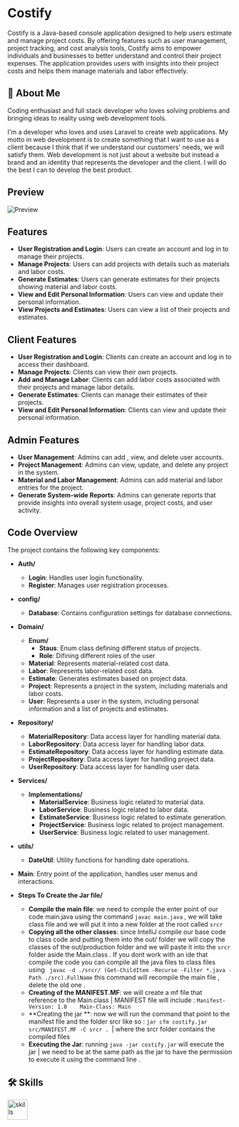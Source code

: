 # Costify

Costify is a Java-based console application designed to help users estimate and manage project costs. By offering features such as user management, project tracking, and cost analysis tools, Costify aims to empower individuals and businesses to better understand and control their project expenses. The application provides users with insights into their project costs and helps them manage materials and labor effectively.

## 🚀 About Me
Coding enthusiast and full stack developer who loves solving problems and bringing ideas to reality using web development tools.

I'm a developer who loves and uses Laravel to create web applications. My motto in web development is to create something that I want to use as a client because I think that if we understand our customers' needs, we will satisfy them. Web development is not just about a website but instead a brand and an identity that represents the developer and the client. I will do the best I can to develop the best product.

## Preview 
![Preview](https://i.ibb.co/jbcPtmj/Preview.png)

## Features

- **User Registration and Login**: Users can create an account and log in to manage their projects.
- **Manage Projects**: Users can add projects with details such as materials and labor costs.
- **Generate Estimates**: Users can generate estimates for their projects showing material and labor costs.
- **View and Edit Personal Information**: Users can view and update their personal information.
- **View Projects and Estimates**: Users can view a list of their projects and estimates.
  
## Client Features

- **User Registration and Login**: Clients can create an account and log in to access their dashboard.
- **Manage Projects**: Clients can  view their own projects.
- **Add and Manage Labor**: Clients can add labor costs associated with their projects and manage labor details.
- **Generate Estimates**: Clients can manage their estimates of their projects.
- **View and Edit Personal Information**: Clients can view and update their personal information.

## Admin Features

- **User Management**: Admins can add , view, and delete user accounts.
- **Project Management**: Admins can view, update, and delete any project in the system.
- **Material and Labor Management**: Admins can add  material and labor entries for the project.
- **Generate System-wide Reports**: Admins can generate reports that provide insights into overall system usage, project costs, and user activity.

## Code Overview

The project contains the following key components:

- **Auth/**
  - **Login**: Handles user login functionality.
  - **Register**: Manages user registration processes.

- **config/**
  - **Database**: Contains configuration settings for database connections.

- **Domain/**
  - **Enum/**
    - **Staus**: Enum class defining different status of projects.
    - **Role**: Difining different roles of the user
  - **Material**: Represents material-related cost data.
  - **Labor**: Represents labor-related cost data.
  - **Estimate**: Generates estimates based on project data.
  - **Project**: Represents a project in the system, including materials and labor costs.
  - **User**: Represents a user in the system, including personal information and a list of projects and estimates.

- **Repository/**
  - **MaterialRepository**: Data access layer for handling material data.
  - **LaborRepository**: Data access layer for handling labor data.
  - **EstimateRepository**: Data access layer for handling estimate data.
  - **ProjectRepository**: Data access layer for handling project data.
  - **UserRepository**: Data access layer for handling user data.

- **Services/**
  - **Implementations/**
    - **MaterialService**: Business logic related to material data.
    - **LaborService**: Business logic related to labor data.
    - **EstimateService**: Business logic related to estimate generation.
    - **ProjectService**: Business logic related to project management.
    - **UserService**: Business logic related to user management.

- **utils/**
  - **DateUtil**: Utility functions for handling date operations.

- **Main**: Entry point of the application, handles user menus and interactions.

- **Steps To Create the Jar file/**
    - **Compile the main file**: we need to compile the enter point of our code main.java using the command ```javac main.java``` , we will take class file and we will put it into a new folder at the root called ```srcr```
    - **Copying all the other classes**: since IntelliJ compile our base code to class code and putting them into the out/ folder we will copy the classes of the out/production folder and we will paste it into the ```srcr``` folder aside the Main.class . If you dont work with an ide that compile the code you can compile all the java files to class files using ``` javac -d ./srcr/ (Get-ChildItem -Recurse -Filter *.java -Path ./src).FullName``` this command will recompile the main file , delete the old one .
    - **Creating of the MANIFEST.MF**: we will create a mf file that reference to the Main.class | MANIFEST file will include : ```Manifest-Version: 1.0   
      Main-Class: Main  ```
    - **Creating the jar **:  now we will run the command that point to the manifest file and the folder srcr like so : ```jar cfm costify.jar src/MANIFEST.MF -C srcr . ```| where the srcr folder contains the compiled files
    - **Executing the Jar**: running ```java -jar costify.jar``` will execute the jar | we need to be at the same path as the jar to have the permission to execute it using the command line .

## 🛠 Skills
<p>
    <img src="https://skillicons.dev/icons?i=git,idea,java" height="45" alt="skills"  />
</p>
